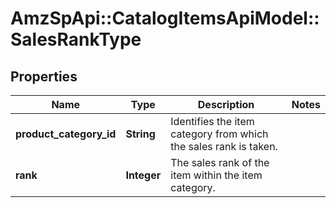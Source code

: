 # AmzSpApi::CatalogItemsApiModel::SalesRankType

## Properties
Name | Type | Description | Notes
------------ | ------------- | ------------- | -------------
**product_category_id** | **String** | Identifies the item category from which the sales rank is taken. | 
**rank** | **Integer** | The sales rank of the item within the item category. | 


